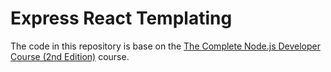 # Express React Templating

The code in this repository is base on the
[The Complete Node.js Developer Course (2nd Edition)](https://www.udemy.com/the-complete-nodejs-developer-course-2/)
course.
